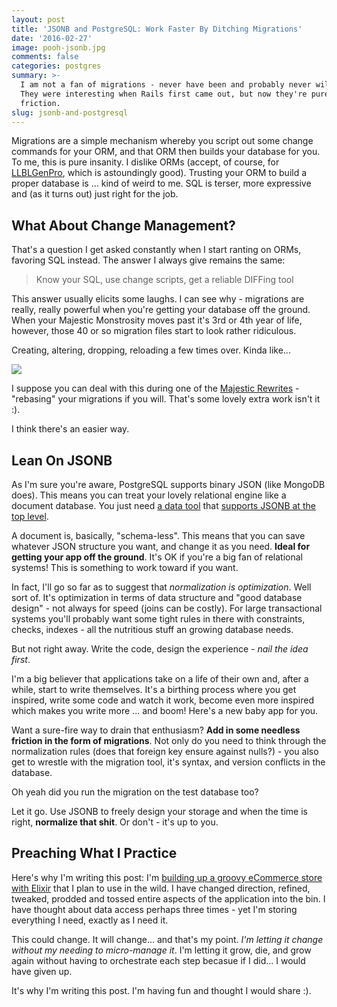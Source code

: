 ```yaml
---
layout: post
title: 'JSONB and PostgreSQL: Work Faster By Ditching Migrations'
date: '2016-02-27'
image: pooh-jsonb.jpg
comments: false
categories: postgres
summary: >-
  I am not a fan of migrations - never have been and probably never will be.
  They were interesting when Rails first came out, but now they're pure
  friction.
slug: jsonb-and-postgresql
---
```


Migrations are a simple mechanism whereby you script out some change commands for your ORM, and that ORM then builds your database for you. To me, this is pure insanity. I dislike ORMs (accept, of course, for [LLBLGenPro](https://www.llblgen.com), which is astoundingly good). Trusting your ORM to build a proper database is ... kind of weird to me. SQL is terser, more expressive and (as it turns out) just right for the job.

## What About Change Management?

That's a question I get asked constantly when I start ranting on ORMs, favoring SQL instead. The answer I always give remains the same:

> Know your SQL, use change scripts, get a reliable DIFFing tool

This answer usually elicits some laughs. I can see why - migrations are really, really powerful when you're getting your database off the ground. When your Majestic Monstrosity moves past it's 3rd or 4th year of life, however, those 40 or so migration files start to look rather ridiculous.

Creating, altering, dropping, reloading a few times over. Kinda like...

<img src="/img/airport_queue.jpg" class="img-responsive" />

I suppose you can deal with this during one of the [Majestic Rewrites](https://twitter.com/dhh/status/695272044024487936) - "rebasing" your migrations if you will. That's some lovely extra work isn't it :).

I think there's an easier way.

## Lean On JSONB

As I'm sure you're aware, PostgreSQL supports binary JSON (like MongoDB does). This means you can treat your lovely relational engine like a document database. You just need [a data tool](https://github.com/robconery/massive-js) that [supports JSONB at the top level](https://github.com/robconery/moebius).

A document is, basically, "schema-less". This means that you can save whatever JSON structure you want, and change it as you need. **Ideal for getting your app off the ground**. It's OK if you're a big fan of relational systems! This is something to work toward if you want.

In fact, I'll go so far as to suggest that *normalization is optimization*. Well sort of. It's optimization in terms of data structure and "good database design" - not always for speed (joins can be costly). For large transactional systems you'll probably want some tight rules in there with constraints, checks, indexes - all the nutritious stuff an growing database needs.

But not right away. Write the code, design the experience - *nail the idea first*.

I'm a big believer that applications take on a life of their own and, after a while, start to write themselves. It's a birthing process where you get inspired, write some code and watch it work, become even more inspired which makes you write more ... and boom! Here's a new baby app for you.

Want a sure-fire way to drain that enthusiasm? **Add in some needless friction in the form of migrations**. Not only do you need to think through the normalization rules (does that foreign key ensure against nulls?) - you also get to wrestle with the migration tool, it's syntax, and version conflicts in the database.

Oh yeah did you run the migration on the test database too?

Let it go. Use JSONB to freely design your storage and when the time is right, **normalize that shit**. Or don't - it's up to you.

## Preaching What I Practice

Here's why I'm writing this post: I'm [building up a groovy eCommerce store with Elixir](http://rob.conery.io/category/redfour/) that I plan to use in the wild. I have changed direction, refined, tweaked, prodded and tossed entire aspects of the application into the bin. I have thought about data access perhaps three times - yet I'm storing everything I need, exactly as I need it.

This could change. It will change... and that's my point. *I'm letting it change without my needing to micro-manage it*. I'm letting it grow, die, and grow again without having to orchestrate each step becasue if I did... I would have given up.

It's why I'm writing this post. I'm having fun and thought I would share :).
